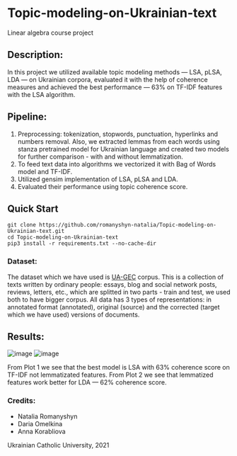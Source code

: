 # Topic-modeling-on-Ukrainian-text
Linear algebra course project

## Description:
In this project we utilized available topic modeling methods — LSA, pLSA, LDA — on Ukrainian corpora, evaluated it with the help of coherence measures and achieved the best performance — 63% on TF-IDF features with the LSA algorithm.

## Pipeline:
1. Preprocessing: tokenization, stopwords, punctuation, hyperlinks and numbers removal. Also, we extracted lemmas from each words using stanza pretrained model for Ukrainian language and created two models for further comparison - with and without lemmatization.
2. To feed text data into algorithms we vectorized it with Bag of Words model and TF-IDF.
3. Utilized gensim implementation of LSA, pLSA and LDA.
4. Evaluated their performance using topic coherence score. 


## Quick Start
```
git clone https://github.com/romanyshyn-natalia/Topic-modeling-on-Ukrainian-text.git
cd Topic-modeling-on-Ukrainian-text
pip3 install -r requirements.txt --no-cache-dir
```

### Dataset:
The dataset which we have used is [UA-GEC](https://github.com/grammarly/ua-gec) corpus. This is a collection of texts written by ordinary people: essays, blog and social network posts, reviews, letters, etc., which are splitted in two parts - train and test, we used both to have bigger corpus. All data has  3 types of representations: in annotated format (annotated), original (source) and the corrected (target which we have used) versions of documents.

## Results:
![image](https://user-images.githubusercontent.com/57792587/118008713-01947d00-b356-11eb-962b-1b87f3d6ba50.png)
![image](https://user-images.githubusercontent.com/57792587/118008886-31dc1b80-b356-11eb-8b15-614b7fa00fdd.png)

From Plot 1 we see that the best model is LSA with 63% coherence score on TF-IDF not lemmatizated features. From Plot 2 we see that lemmatized features work better for LDA — 62% coherence score. 

### Credits:
* Natalia Romanyshyn
* Daria Omelkina
* Anna Korabliova

Ukrainian Catholic University, 2021
